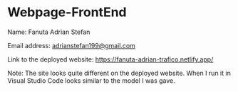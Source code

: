 # Webpage-FrontEnd

Name: Fanuta Adrian Stefan

Email address: adrianstefan199@gmail.com

Link to the deployed website: https://fanuta-adrian-trafico.netlify.app/

Note: The site looks quite different on the deployed website. When I run it in Visual Studio Code looks similar to the model I was gave.


